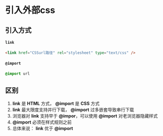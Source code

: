 # 引入外部css

## 引入方式

#### `link`

```html
<link href="CSSurl路径" rel="stylesheet" type="text/css" />
```

#### `@import`

```css
@import url
```

## 区别

1.  **link** 是 **HTML** ⽅式， **@import** 是 **CSS** ⽅式
2. **link**  最⼤限度⽀持并⾏下载， **@import** 过多嵌套导致串⾏下载
3. 浏览器对 **link** ⽀持早于 **@impor**，可以使⽤ **@import** 对⽼浏览器隐藏样式 
4. **@import** 必须在样式规则之前
5. 总体来说： **link** 优于 **@import**